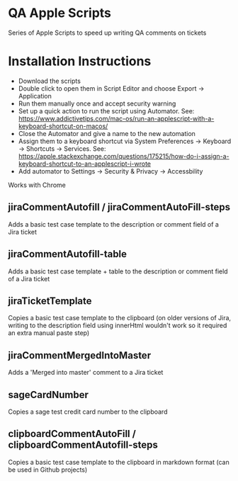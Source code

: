# QA Apple Scripts

Series of Apple Scripts to speed up writing QA comments on tickets

# Installation Instructions

- Download the scripts
- Double click to open them in Script Editor and choose Export -> Application
- Run them manually once and accept security warning
- Set up a quick action to run the script using Automator. See: https://www.addictivetips.com/mac-os/run-an-applescript-with-a-keyboard-shortcut-on-macos/
- Close the Automator and give a name to the new automation
- Assign them to a keyboard shortcut via System Preferences -> Keyboard -> Shortcuts -> Services. See: https://apple.stackexchange.com/questions/175215/how-do-i-assign-a-keyboard-shortcut-to-an-applescript-i-wrote
- Add automator to Settings -> Security & Privacy -> Accessbility

Works with Chrome

## jiraCommentAutofill / jiraCommentAutoFill-steps

Adds a basic test case template to the description or comment field of a Jira ticket

## jiraCommentAutofill-table

Adds a basic test case template + table to the description or comment field of a Jira ticket

## jiraTicketTemplate

Copies a basic test case template to the clipboard (on older versions of Jira, writing to the description field using innerHtml wouldn't work so it required an extra manual paste step)

## jiraCommentMergedIntoMaster

Adds a 'Merged into master' comment to a Jira ticket

## sageCardNumber

Copies a sage test credit card number to the clipboard

## clipboardCommentAutoFill / clipboardCommentAutofill-steps

Copies a basic test case template to the clipboard in markdown format (can be used in Github projects)
